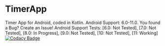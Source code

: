 # TimerApp
Timer App for Android, coded in Kotlin. Android Support: 6.0-11.0. You found a Bug? Create an Issue!
Android Support Tests: [6.0: Not Tested], [7.0: Not Tested], [8.0: In Progress], [9.0: Not Tested], [10: Not Tested], [11: Working]
[![Codacy Badge](https://app.codacy.com/project/badge/Grade/f71236a46c974744a7426561be5ce78c)](https://www.codacy.com/gh/FirephoenixX02/Online-Calculator/dashboard?utm_source=github.com&amp;utm_medium=referral&amp;utm_content=FirephoenixX02/Online-Calculator&amp;utm_campaign=Badge_Grade)
